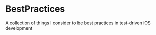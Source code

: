 BestPractices
=============

A collection of things I consider to be best practices in test-driven iOS development
